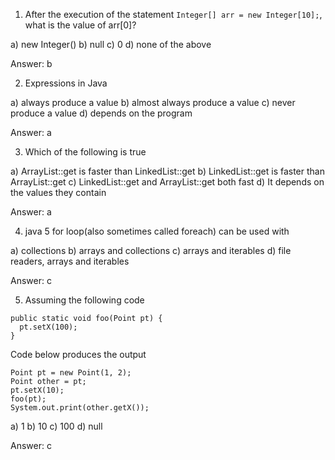 1. After the execution of the statement `Integer[] arr = new Integer[10];`, what is the value of arr[0]?

a) new Integer()
b) null
c) 0
d) none of the above

Answer: b

2. Expressions in Java

a) always produce a value
b) almost always produce a value
c) never produce a value
d) depends on the program

Answer: a

3. Which of the following is true

a) ArrayList::get is faster than LinkedList::get
b) LinkedList::get is faster than ArrayList::get
c) LinkedList::get and ArrayList::get both fast
d) It depends on the values they contain

Answer: a

4. java 5 for loop(also sometimes called foreach) can be used with

a) collections
b) arrays and collections
c) arrays and iterables
d) file readers, arrays and iterables

Answer: c

5. Assuming the following code
```
public static void foo(Point pt) {
  pt.setX(100);
}

```

Code below produces the output
```
Point pt = new Point(1, 2);
Point other = pt;
pt.setX(10);
foo(pt);
System.out.print(other.getX());
```

a) 1
b) 10
c) 100
d) null

Answer: c
